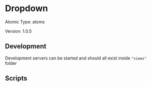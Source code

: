 # Dropdown

Atomic Type: atoms

Version: 1.0.5

## Development

Development servers can be started and should all exist inside `"views"` folder

## Scripts
